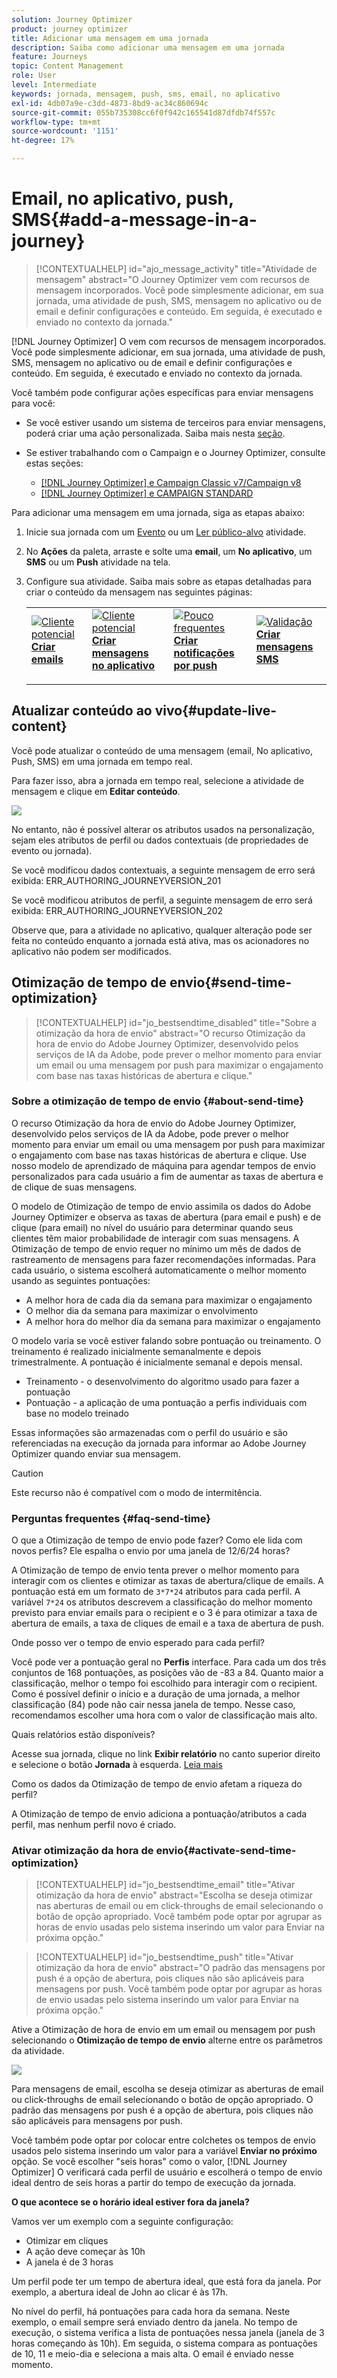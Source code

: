 ```yaml
---
solution: Journey Optimizer
product: journey optimizer
title: Adicionar uma mensagem em uma jornada
description: Saiba como adicionar uma mensagem em uma jornada
feature: Journeys
topic: Content Management
role: User
level: Intermediate
keywords: jornada, mensagem, push, sms, email, no aplicativo
exl-id: 4db07a9e-c3dd-4873-8bd9-ac34c860694c
source-git-commit: 055b735308cc6f0f942c165541d87dfdb74f557c
workflow-type: tm+mt
source-wordcount: '1151'
ht-degree: 17%

---
```


# Email, no aplicativo, push, SMS{#add-a-message-in-a-journey}

>[!CONTEXTUALHELP]
>id="ajo_message_activity"
>title="Atividade de mensagem"
>abstract="O Journey Optimizer vem com recursos de mensagem incorporados. Você pode simplesmente adicionar, em sua jornada, uma atividade de push, SMS, mensagem no aplicativo ou de email e definir configurações e conteúdo. Em seguida, é executado e enviado no contexto da jornada."

[!DNL Journey Optimizer] O vem com recursos de mensagem incorporados. Você pode simplesmente adicionar, em sua jornada, uma atividade de push, SMS, mensagem no aplicativo ou de email e definir configurações e conteúdo. Em seguida, é executado e enviado no contexto da jornada.

Você também pode configurar ações específicas para enviar mensagens para você:

* Se você estiver usando um sistema de terceiros para enviar mensagens, poderá criar uma ação personalizada. Saiba mais nesta [seção](../action/action.md).

* Se estiver trabalhando com o Campaign e o Journey Optimizer, consulte estas seções:

   * [[!DNL Journey Optimizer] e Campaign Classic v7/Campaign v8](../action/acc-action.md)
   * [[!DNL Journey Optimizer] e CAMPAIGN STANDARD](../action/acs-action.md)

Para adicionar uma mensagem em uma jornada, siga as etapas abaixo:

1. Inicie sua jornada com um [Evento](general-events.md) ou um [Ler público-alvo](read-audience.md) atividade.

1. No **Ações** da paleta, arraste e solte uma **email**, um **No aplicativo**, um **SMS** ou um **Push** atividade na tela.

1. Configure sua atividade. Saiba mais sobre as etapas detalhadas para criar o conteúdo da mensagem nas seguintes páginas:

   <table style="table-layout:fixed">
   <tr style="border: 0;">
   <td>
   <a href="../email/create-email.md">
   <img alt="Cliente potencial" src="../assets/do-not-localize/email.jpg">
   </a>
   <div><a href="../email/create-email.md"><strong>Criar emails</strong>
   </div>
   <p>
   </td>
   <td>
   <a href="../in-app/create-in-app.md">
   <img alt="Cliente potencial" src="../assets/do-not-localize/in-app.jpg">
   </a>
   <div><a href="../in-app/create-in-app.md"><strong>Criar mensagens no aplicativo</strong>
   </div>
   <p>
   </td>
   <td>
   <a href="../push/create-push.md">
   <img alt="Pouco frequentes" src="../assets/do-not-localize/push.jpg">
   </a>
   <div>
   <a href="../push/create-push.md"><strong>Criar notificações por push<strong></a>
   </div>
   <p>
   </td>
   <td>
   <a href="../sms/create-sms.md">
   <img alt="Validação" src="../assets/do-not-localize/sms.jpg">
   </a>
   <div>
   <a href="../sms/create-sms.md"><strong>Criar mensagens SMS</strong></a>
   </div>
   <p>
   </td>
   </tr>
   </table>

## Atualizar conteúdo ao vivo{#update-live-content}

Você pode atualizar o conteúdo de uma mensagem (email, No aplicativo, Push, SMS) em uma jornada em tempo real.

Para fazer isso, abra a jornada em tempo real, selecione a atividade de mensagem e clique em **Editar conteúdo**.

![](assets/add-a-message2.png)

No entanto, não é possível alterar os atributos usados na personalização, sejam eles atributos de perfil ou dados contextuais (de propriedades de evento ou jornada).

Se você modificou dados contextuais, a seguinte mensagem de erro será exibida: ERR_AUTHORING_JOURNEYVERSION_201

Se você modificou atributos de perfil, a seguinte mensagem de erro será exibida: ERR_AUTHORING_JOURNEYVERSION_202

Observe que, para a atividade no aplicativo, qualquer alteração pode ser feita no conteúdo enquanto a jornada está ativa, mas os acionadores no aplicativo não podem ser modificados.

## Otimização de tempo de envio{#send-time-optimization}

>[!CONTEXTUALHELP]
>id="jo_bestsendtime_disabled"
>title="Sobre a otimização da hora de envio"
>abstract="O recurso Otimização da hora de envio do Adobe Journey Optimizer, desenvolvido pelos serviços de IA da Adobe, pode prever o melhor momento para enviar um email ou uma mensagem por push para maximizar o engajamento com base nas taxas históricas de abertura e clique."

### Sobre a otimização de tempo de envio {#about-send-time}

O recurso Otimização da hora de envio do Adobe Journey Optimizer, desenvolvido pelos serviços de IA da Adobe, pode prever o melhor momento para enviar um email ou uma mensagem por push para maximizar o engajamento com base nas taxas históricas de abertura e clique. Use nosso modelo de aprendizado de máquina para agendar tempos de envio personalizados para cada usuário a fim de aumentar as taxas de abertura e de clique de suas mensagens.

O modelo de Otimização de tempo de envio assimila os dados do Adobe Journey Optimizer e observa as taxas de abertura (para email e push) e de clique (para email) no nível do usuário para determinar quando seus clientes têm maior probabilidade de interagir com suas mensagens. A Otimização de tempo de envio requer no mínimo um mês de dados de rastreamento de mensagens para fazer recomendações informadas. Para cada usuário, o sistema escolherá automaticamente o melhor momento usando as seguintes pontuações:

* A melhor hora de cada dia da semana para maximizar o engajamento
* O melhor dia da semana para maximizar o envolvimento
* A melhor hora do melhor dia da semana para maximizar o engajamento

O modelo varia se você estiver falando sobre pontuação ou treinamento. O treinamento é realizado inicialmente semanalmente e depois trimestralmente. A pontuação é inicialmente semanal e depois mensal.

* Treinamento - o desenvolvimento do algoritmo usado para fazer a pontuação
* Pontuação - a aplicação de uma pontuação a perfis individuais com base no modelo treinado

Essas informações são armazenadas com o perfil do usuário e são referenciadas na execução da jornada para informar ao Adobe Journey Optimizer quando enviar sua mensagem.

>[!CAUTION]
>
>Este recurso não é compatível com o modo de intermitência.

### Perguntas frequentes {#faq-send-time}

O que a Otimização de tempo de envio pode fazer? Como ele lida com novos perfis? Ele espalha o envio por uma janela de 12/6/24 horas?

A Otimização de tempo de envio tenta prever o melhor momento para interagir com os clientes e otimizar as taxas de abertura/clique de emails. A pontuação está em um formato de `3*7*24` atributos para cada perfil. A variável `7*24` os atributos descrevem a classificação do melhor momento previsto para enviar emails para o recipient e o 3 é para otimizar a taxa de abertura de emails, a taxa de cliques de email e a taxa de abertura de push.

Onde posso ver o tempo de envio esperado para cada perfil?

Você pode ver a pontuação geral no **Perfis** interface. Para cada um dos três conjuntos de 168 pontuações, as posições vão de -83 a 84. Quanto maior a classificação, melhor o tempo foi escolhido para interagir com o recipient. Como é possível definir o início e a duração de uma jornada, a melhor classificação (84) pode não cair nessa janela de tempo. Nesse caso, recomendamos escolher uma hora com o valor de classificação mais alto.

Quais relatórios estão disponíveis?

Acesse sua jornada, clique no link **Exibir relatório** no canto superior direito e selecione o botão **Jornada** à esquerda. [Leia mais](../reports/journey-global-report.md)

Como os dados da Otimização de tempo de envio afetam a riqueza do perfil?

A Otimização de tempo de envio adiciona a pontuação/atributos a cada perfil, mas nenhum perfil novo é criado.

### Ativar otimização da hora de envio{#activate-send-time-optimization}

>[!CONTEXTUALHELP]
>id="jo_bestsendtime_email"
>title="Ativar otimização da hora de envio"
>abstract="Escolha se deseja otimizar nas aberturas de email ou em click-throughs de email selecionando o botão de opção apropriado. Você também pode optar por agrupar as horas de envio usadas pelo sistema inserindo um valor para Enviar na próxima opção."

>[!CONTEXTUALHELP]
>id="jo_bestsendtime_push"
>title="Ativar otimização da hora de envio"
>abstract="O padrão das mensagens por push é a opção de abertura, pois cliques não são aplicáveis para mensagens por push. Você também pode optar por agrupar as horas de envio usadas pelo sistema inserindo um valor para Enviar na próxima opção."

Ative a Otimização de hora de envio em um email ou mensagem por push selecionando o **Otimização de tempo de envio** alterne entre os parâmetros da atividade.

![](../building-journeys/assets/jo-message5.png)

Para mensagens de email, escolha se deseja otimizar as aberturas de email ou click-throughs de email selecionando o botão de opção apropriado. O padrão das mensagens por push é a opção de abertura, pois cliques não são aplicáveis para mensagens por push.

Você também pode optar por colocar entre colchetes os tempos de envio usados pelo sistema inserindo um valor para a variável **Enviar no próximo** opção. Se você escolher &quot;seis horas&quot; como o valor, [!DNL Journey Optimizer] O verificará cada perfil de usuário e escolherá o tempo de envio ideal dentro de seis horas a partir do tempo de execução da jornada.

**O que acontece se o horário ideal estiver fora da janela?**

Vamos ver um exemplo com a seguinte configuração:

* Otimizar em cliques
* A ação deve começar às 10h
* A janela é de 3 horas

Um perfil pode ter um tempo de abertura ideal, que está fora da janela. Por exemplo, a abertura ideal de John ao clicar é às 17h.

No nível do perfil, há pontuações para cada hora da semana. Neste exemplo, o email sempre será enviado dentro da janela. No tempo de execução, o sistema verifica a lista de pontuações nessa janela (janela de 3 horas começando às 10h). Em seguida, o sistema compara as pontuações de 10, 11 e meio-dia e seleciona a mais alta. O email é enviado nesse momento.
